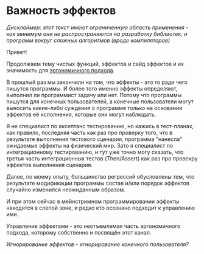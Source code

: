 # Важность эффектов

*Дисклаймер: этот текст имеют ограниченную область применения - как минимум они не распространяются на разработку библиотек, и программ вокруг сложных алгоритмов (вроде компиляторов)*

Привет!

Продолжаем тему чистых функций, эффектов и сайд эффектов и их значимость для [эргономичного подхода](http).

В прошлый раз мы закончили на том, что эффекты - это то ради чего пишутся программы.
И более того именно эффекты определяют, выполнил ли программист задачу или нет.
Потому что программы пишутся для конечных пользователей, а конечные пользователи могут выносить какие-либо суждения о программе только на основании эффектов её исполнения, которые они могут наблюдать.

Я не специалист по аксептанс тестированию, но кажись в тест-планах, как правило, последняя часть как раз про проверку того, что в результате выполнения тестового сценария, программа "нанесла" ожидаемые эффекты на физический мир.
Зато я специалист по интеграционному тестированию, и тут уже точно могу сказать, что третья часть интеграционных тестов (Then/Assert) как раз про провекру эффектов выполнения сценария.

Далее, по моему опыту, большинство регрессий обусловлены тем, что результате модификации программы состав и/или порядок эффектов случайно изменился неожиданным образом.

И при этом сейчас в мейнстримном программировании эффекты находятся в слепой зоне, и редко кто осознано подходит к управлению ими.

Управление эффектами - это неотъемлемая часть эргономичного подхода, которому собственно и посвящён этот канал.


*Игнорирование эффектов - игнорирование конечного пользователя?*
